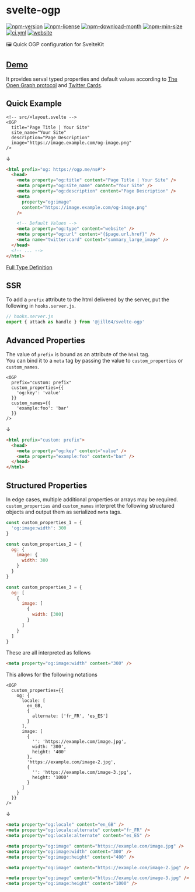 <!----- BEGIN GHOST DOCS HEADER ----->

# svelte-ogp

<!----- BEGIN GHOST DOCS BADGES -----><a href="https://npmjs.com/package/@jill64/svelte-ogp"><img src="https://img.shields.io/npm/v/@jill64/svelte-ogp" alt="npm-version" /></a> <a href="https://npmjs.com/package/@jill64/svelte-ogp"><img src="https://img.shields.io/npm/l/@jill64/svelte-ogp" alt="npm-license" /></a> <a href="https://npmjs.com/package/@jill64/svelte-ogp"><img src="https://img.shields.io/npm/dm/@jill64/svelte-ogp" alt="npm-download-month" /></a> <a href="https://npmjs.com/package/@jill64/svelte-ogp"><img src="https://img.shields.io/bundlephobia/min/@jill64/svelte-ogp" alt="npm-min-size" /></a> <a href="https://github.com/jill64/svelte-ogp/actions/workflows/ci.yml"><img src="https://github.com/jill64/svelte-ogp/actions/workflows/ci.yml/badge.svg" alt="ci.yml" /></a> <a href="https://svelte-ogp.jill64.dev"><img src="https://img.shields.io/website?up_message=working&down_message=down&url=https%3A%2F%2Fsvelte-ogp.jill64.dev" alt="website" /></a><!----- END GHOST DOCS BADGES ----->

🖼️ Quick OGP configuration for SvelteKit

## [Demo](https://svelte-ogp.jill64.dev)

<!----- END GHOST DOCS HEADER ----->

It provides serval typed properties and default values according to [The Open Graph protocol](https://ogp.me) and [Twitter Cards](https://developer.twitter.com/en/docs/tweets/optimize-with-cards/guides/getting-started).

## Quick Example

```svelte
<!-- src/+layout.svelte -->
<OGP
  title="Page Title | Your Site"
  site_name="Your Site"
  description="Page Description"
  image="https://image.example.com/og-image.png"
/>
```

↓

```html
<html prefix="og: https://ogp.me/ns#">
  <head>
    <meta property="og:title" content="Page Title | Your Site" />
    <meta property="og:site_name" content="Your Site" />
    <meta property="og:description" content="Page Description" />
    <meta
      property="og:image"
      content="https://image.example.com/og-image.png"
    />

    <!-- Default Values -->
    <meta property="og:type" content="website" />
    <meta property="og:url" content="{$page.url.href}" />
    <meta name="twitter:card" content="summary_large_image" />
  </head>
  <!-- ... -->
</html>
```

[Full Type Definition](./src/lib/OGP.svelte)

## SSR

To add a `prefix` attribute to the html delivered by the server, put the following in `hooks.server.js`.

```js
// hooks.server.js
export { attach as handle } from '@jill64/svelte-ogp'
```

## Advanced Properties

The value of `prefix` is bound as an attribute of the `html` tag.  
You can bind it to a `meta` tag by passing the value to `custom_properties` or `custom_names`.

```svelte
<OGP
  prefix="custom: prefix"
  custom_properties={{
    'og:key': 'value'
  }}
  custom_names={{
    'example:foo': 'bar'
  }}
/>
```

↓

```html
<html prefix="custom: prefix">
  <head>
    <meta property="og:key" content="value" />
    <meta property="example:foo" content="bar" />
  </head>
</html>
```

## Structured Properties

In edge cases, multiple additional properties or arrays may be required.  
`custom_properties` and `custom_names` interpret the following structured objects and output them as serialized `meta` tags.

```js
const custom_properties_1 = {
  'og:image:width': 300
}

const custom_properties_2 = {
  og: {
    image: {
      width: 300
    }
  }
}

const custom_properties_3 = {
  og: [
    {
      image: [
        {
          width: [300]
        }
      ]
    }
  ]
}
```

These are all interpreted as follows

```html
<meta property="og:image:width" content="300" />
```

This allows for the following notations

```svelte
<OGP
  custom_properties={{
    og: {
      locale: [
        en_GB,
        {
          alternate: ['fr_FR', 'es_ES']
        }
      ],
      image: [
        {
          '': 'https://example.com/image.jpg',
          width: '300',
          height: '400'
        },
        'https://example.com/image-2.jpg',
        {
          '': 'https://example.com/image-3.jpg',
          height: '1000'
        }
      ]
    }
  }}
/>
```

↓

```html
<meta property="og:locale" content="en_GB" />
<meta property="og:locale:alternate" content="fr_FR" />
<meta property="og:locale:alternate" content="es_ES" />

<meta property="og:image" content="https://example.com/image.jpg" />
<meta property="og:image:width" content="300" />
<meta property="og:image:height" content="400" />

<meta property="og:image" content="https://example.com/image-2.jpg" />

<meta property="og:image" content="https://example.com/image-3.jpg" />
<meta property="og:image:height" content="1000" />
```
